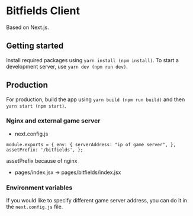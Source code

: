 # Bitfields Client

Based on Next.js.

## Getting started

Install required packages using `yarn install (npm install)`. To start a development server, use `yarn dev (npm run dev)`.

## Production

For production, build the app using `yarn build (npm run build)` and then `yarn start (npm start)`.

### Nginx and external game server

-   next.config.js

`module.exports = { env: { serverAddress: "ip of game server", }, assetPrefix: '/bitfields', };`

assetPrefix because of nginx

-   pages/index.jsx -> pages/bitfields/index.jsx

### Environment variables

If you would like to specify different game server address, you can do it in the `next.config.js` file.
